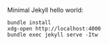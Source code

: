 Minimal Jekyll hello world:

```
bundle install
xdg-open http://localhost:4000
bundle exec jekyll serve -Itw
```
